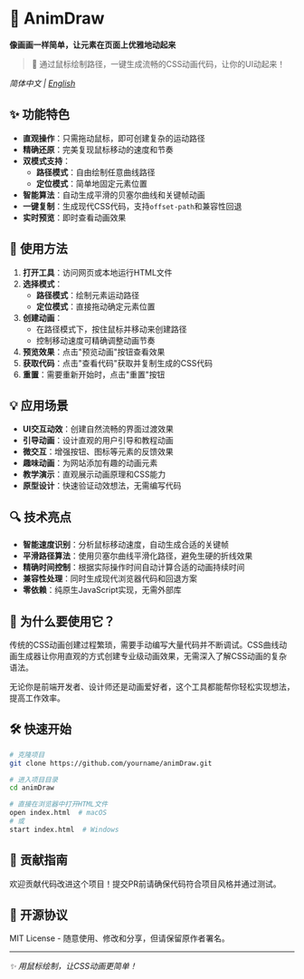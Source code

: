 # 🎨 AnimDraw

**像画画一样简单，让元素在页面上优雅地动起来**

> 💫 通过鼠标绘制路径，一键生成流畅的CSS动画代码，让你的UI动起来！

*简体中文 | [English](./README.en.md)*

## ✨ 功能特色

- **直观操作**：只需拖动鼠标，即可创建复杂的运动路径
- **精确还原**：完美复现鼠标移动的速度和节奏
- **双模式支持**：
  - **路径模式**：自由绘制任意曲线路径
  - **定位模式**：简单地固定元素位置
- **智能算法**：自动生成平滑的贝塞尔曲线和关键帧动画
- **一键复制**：生成现代CSS代码，支持`offset-path`和兼容性回退
- **实时预览**：即时查看动画效果

## 🚀 使用方法

1. **打开工具**：访问网页或本地运行HTML文件
2. **选择模式**：
   - **路径模式**：绘制元素运动路径
   - **定位模式**：直接拖动确定元素位置
3. **创建动画**：
   - 在路径模式下，按住鼠标并移动来创建路径
   - 控制移动速度可精确调整动画节奏
4. **预览效果**：点击"预览动画"按钮查看效果
5. **获取代码**：点击"查看代码"获取并复制生成的CSS代码
6. **重置**：需要重新开始时，点击"重置"按钮

## 💡 应用场景

- **UI交互动效**：创建自然流畅的界面过渡效果
- **引导动画**：设计直观的用户引导和教程动画
- **微交互**：增强按钮、图标等元素的反馈效果
- **趣味动画**：为网站添加有趣的动画元素
- **教学演示**：直观展示动画原理和CSS能力
- **原型设计**：快速验证动效想法，无需编写代码

## 🔍 技术亮点

- **智能速度识别**：分析鼠标移动速度，自动生成合适的关键帧
- **平滑路径算法**：使用贝塞尔曲线平滑化路径，避免生硬的折线效果
- **精确时间控制**：根据实际操作时间自动计算合适的动画持续时间
- **兼容性处理**：同时生成现代浏览器代码和回退方案
- **零依赖**：纯原生JavaScript实现，无需外部库

## 🌟 为什么要使用它？

传统的CSS动画创建过程繁琐，需要手动编写大量代码并不断调试。CSS曲线动画生成器让你用直观的方式创建专业级动画效果，无需深入了解CSS动画的复杂语法。

无论你是前端开发者、设计师还是动画爱好者，这个工具都能帮你轻松实现想法，提高工作效率。

## 🛠️ 快速开始

```bash
# 克隆项目
git clone https://github.com/yourname/animDraw.git

# 进入项目目录
cd animDraw

# 直接在浏览器中打开HTML文件
open index.html  # macOS
# 或
start index.html  # Windows
```

## 📝 贡献指南

欢迎贡献代码改进这个项目！提交PR前请确保代码符合项目风格并通过测试。

## 📜 开源协议

MIT License - 随意使用、修改和分享，但请保留原作者署名。

---

*✨ 用鼠标绘制，让CSS动画更简单！*